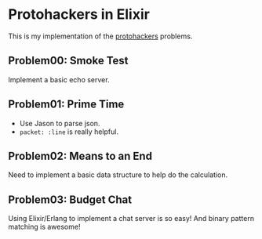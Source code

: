 # Protohackers in Elixir

This is my implementation of the [protohackers](https://protohackers.com/) problems.

## Problem00: Smoke Test

Implement a basic echo server.

## Problem01: Prime Time

- Use Jason to parse json.
- `packet: :line` is really helpful.

## Problem02: Means to an End

Need to implement a basic data structure to help do the calculation.

## Problem03: Budget Chat

Using Elixir/Erlang to implement a chat server is so easy! And binary pattern matching is awesome!
